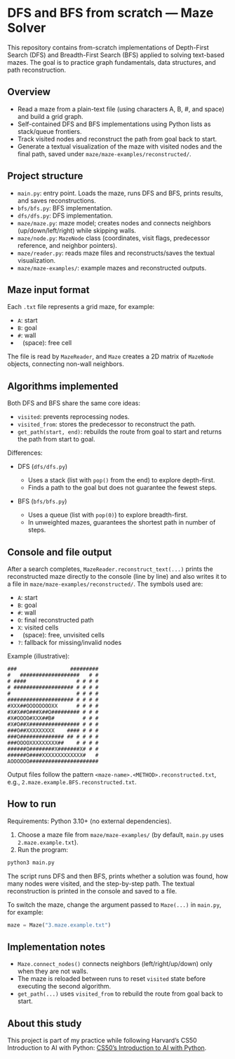# DFS and BFS from scratch — Maze Solver

This repository contains from-scratch implementations of Depth-First Search (DFS) and Breadth-First Search (BFS) applied to solving text-based mazes. The goal is to practice graph fundamentals, data structures, and path reconstruction.

## Overview

- Read a maze from a plain-text file (using characters A, B, #, and space) and build a grid graph.
- Self-contained DFS and BFS implementations using Python lists as stack/queue frontiers.
- Track visited nodes and reconstruct the path from goal back to start.
- Generate a textual visualization of the maze with visited nodes and the final path, saved under `maze/maze-examples/reconstructed/`.

## Project structure

- `main.py`: entry point. Loads the maze, runs DFS and BFS, prints results, and saves reconstructions.
- `bfs/bfs.py`: BFS implementation.
- `dfs/dfs.py`: DFS implementation.
- `maze/maze.py`: maze model; creates nodes and connects neighbors (up/down/left/right) while skipping walls.
- `maze/node.py`: `MazeNode` class (coordinates, visit flags, predecessor reference, and neighbor pointers).
- `maze/reader.py`: reads maze files and reconstructs/saves the textual visualization.
- `maze/maze-examples/`: example mazes and reconstructed outputs.

## Maze input format

Each `.txt` file represents a grid maze, for example:

- `A`: start
- `B`: goal
- `#`: wall
- ` ` (space): free cell

The file is read by `MazeReader`, and `Maze` creates a 2D matrix of `MazeNode` objects, connecting non-wall neighbors.

## Algorithms implemented

Both DFS and BFS share the same core ideas:

- `visited`: prevents reprocessing nodes.
- `visited_from`: stores the predecessor to reconstruct the path.
- `get_path(start, end)`: rebuilds the route from goal to start and returns the path from start to goal.

Differences:

- DFS (`dfs/dfs.py`)
	- Uses a stack (list with `pop()` from the end) to explore depth-first.
	- Finds a path to the goal but does not guarantee the fewest steps.

- BFS (`bfs/bfs.py`)
	- Uses a queue (list with `pop(0)`) to explore breadth-first.
	- In unweighted mazes, guarantees the shortest path in number of steps.

## Console and file output

After a search completes, `MazeReader.reconstruct_text(...)` prints the reconstructed maze directly to the console (line by line) and also writes it to a file in `maze/maze-examples/reconstructed/`. The symbols used are:

- `A`: start
- `B`: goal
- `#`: wall
- `O`: final reconstructed path
- `X`: visited cells
- ` ` (space): free, unvisited cells
- `?`: fallback for missing/invalid nodes

Example (illustrative):

```text
###                 #########
#   ###################   # #
# ####                # # # #
# ################### # # # #
#                     # # # #
##################### # # # #
#XXX##OOOOOOOOXX      # # # #
#X#X##O###X##O######### # # #
#X#OOOO#XXX##B#         # # #
#X#O##X################ # # #
###O##XXXXXXXXX    #### # # #
###O############## ## # # # #
###OOOOXXXXXXXXX##    # # # #
######O########X#######X# # #
######O####XXXXXXXXXXXXX#   #
AOOOOOO######################
```

Output files follow the pattern `<maze-name>.<METHOD>.reconstructed.txt`, e.g., `2.maze.example.BFS.reconstructed.txt`.

## How to run

Requirements: Python 3.10+ (no external dependencies).

1) Choose a maze file from `maze/maze-examples/` (by default, `main.py` uses `2.maze.example.txt`).
2) Run the program:

```bash
python3 main.py
```

The script runs DFS and then BFS, prints whether a solution was found, how many nodes were visited, and the step-by-step path. The textual reconstruction is printed in the console and saved to a file.

To switch the maze, change the argument passed to `Maze(...)` in `main.py`, for example:

```python
maze = Maze("3.maze.example.txt")
```

## Implementation notes

- `Maze.connect_nodes()` connects neighbors (left/right/up/down) only when they are not walls.
- The maze is reloaded between runs to reset `visited` state before executing the second algorithm.
- `get_path(...)` uses `visited_from` to rebuild the route from goal back to start.

## About this study

This project is part of my practice while following Harvard’s CS50 Introduction to AI with Python: [CS50’s Introduction to AI with Python](https://www.edx.org/learn/artificial-intelligence/harvard-university-cs50-s-introduction-to-artificial-intelligence-with-python).


